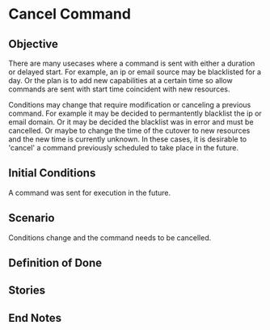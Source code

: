 # Cancel Command
## Objective
There are many usecases where a command is sent with either a duration
or delayed start.
For example, an ip or email source may be blacklisted for a day.
Or the plan is to add new capabilities at a certain time so allow commands
are sent with start time coincident with new resources.

Conditions may change that require modification or canceling a previous command.
For example it may be decided to permantently blacklist the ip or email domain.
Or it may be decided the blacklist was in error and must be cancelled.
Or maybe to change the time of the cutover to new resources and the new
time is currently unknown. 
In these cases, it is desirable to 'cancel' a command 
previously scheduled to take place in the future.

## Initial Conditions
A command was sent for execution in the future.

## Scenario
Conditions change and the command needs to be cancelled.

## Definition of Done

## Stories

## End Notes
